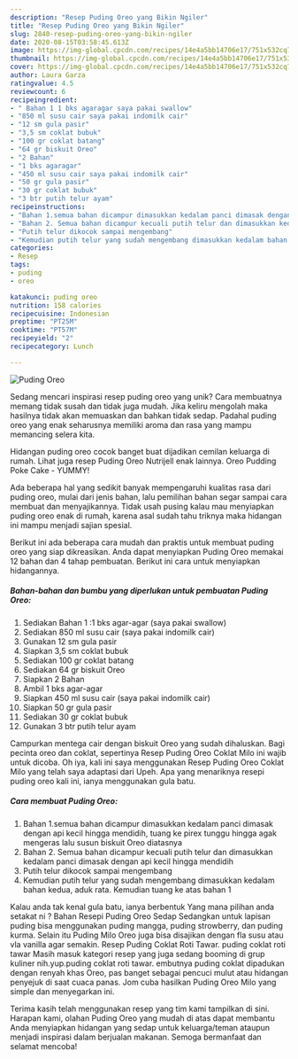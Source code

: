 ```yaml
---
description: "Resep Puding Oreo yang Bikin Ngiler"
title: "Resep Puding Oreo yang Bikin Ngiler"
slug: 2840-resep-puding-oreo-yang-bikin-ngiler
date: 2020-08-15T03:58:45.613Z
image: https://img-global.cpcdn.com/recipes/14e4a5bb14706e17/751x532cq70/puding-oreo-foto-resep-utama.jpg
thumbnail: https://img-global.cpcdn.com/recipes/14e4a5bb14706e17/751x532cq70/puding-oreo-foto-resep-utama.jpg
cover: https://img-global.cpcdn.com/recipes/14e4a5bb14706e17/751x532cq70/puding-oreo-foto-resep-utama.jpg
author: Laura Garza
ratingvalue: 4.5
reviewcount: 6
recipeingredient:
- " Bahan 1 1 bks agaragar saya pakai swallow"
- "850 ml susu cair saya pakai indomilk cair"
- "12 sm gula pasir"
- "3,5 sm coklat bubuk"
- "100 gr coklat batang"
- "64 gr biskuit Oreo"
- "2 Bahan"
- "1 bks agaragar"
- "450 ml susu cair saya pakai indomilk cair"
- "50 gr gula pasir"
- "30 gr coklat bubuk"
- "3 btr putih telur ayam"
recipeinstructions:
- "Bahan 1.semua bahan dicampur dimasukkan kedalam panci dimasak dengan api kecil hingga mendidih, tuang ke pirex tunggu hingga agak mengeras lalu susun biskuit Oreo diatasnya"
- "Bahan 2. Semua bahan dicampur kecuali putih telur dan dimasukkan kedalam panci dimasak dengan api kecil hingga mendidih"
- "Putih telur dikocok sampai mengembang"
- "Kemudian putih telur yang sudah mengembang dimasukkan kedalam bahan kedua, aduk rata. Kemudian tuang ke atas bahan 1"
categories:
- Resep
tags:
- puding
- oreo

katakunci: puding oreo 
nutrition: 158 calories
recipecuisine: Indonesian
preptime: "PT25M"
cooktime: "PT57M"
recipeyield: "2"
recipecategory: Lunch

---
```



![Puding Oreo](https://img-global.cpcdn.com/recipes/14e4a5bb14706e17/751x532cq70/puding-oreo-foto-resep-utama.jpg)

Sedang mencari inspirasi resep puding oreo yang unik? Cara membuatnya memang tidak susah dan tidak juga mudah. Jika keliru mengolah maka hasilnya tidak akan memuaskan dan bahkan tidak sedap. Padahal puding oreo yang enak seharusnya memiliki aroma dan rasa yang mampu memancing selera kita.

Hidangan puding oreo cocok banget buat dijadikan cemilan keluarga di rumah. Lihat juga resep Puding Oreo Nutrijell enak lainnya. Oreo Pudding Poke Cake - YUMMY!

Ada beberapa hal yang sedikit banyak mempengaruhi kualitas rasa dari puding oreo, mulai dari jenis bahan, lalu pemilihan bahan segar sampai cara membuat dan menyajikannya. Tidak usah pusing kalau mau menyiapkan puding oreo enak di rumah, karena asal sudah tahu triknya maka hidangan ini mampu menjadi sajian spesial.


Berikut ini ada beberapa cara mudah dan praktis untuk membuat puding oreo yang siap dikreasikan. Anda dapat menyiapkan Puding Oreo memakai 12 bahan dan 4 tahap pembuatan. Berikut ini cara untuk menyiapkan hidangannya.

<!--inarticleads1-->

##### Bahan-bahan dan bumbu yang diperlukan untuk pembuatan Puding Oreo:

1. Sediakan  Bahan 1 :1 bks agar-agar (saya pakai swallow)
1. Sediakan 850 ml susu cair (saya pakai indomilk cair)
1. Gunakan 12 sm gula pasir
1. Siapkan 3,5 sm coklat bubuk
1. Sediakan 100 gr coklat batang
1. Sediakan 64 gr biskuit Oreo
1. Siapkan 2 Bahan
1. Ambil 1 bks agar-agar
1. Siapkan 450 ml susu cair (saya pakai indomilk cair)
1. Siapkan 50 gr gula pasir
1. Sediakan 30 gr coklat bubuk
1. Gunakan 3 btr putih telur ayam


Campurkan mentega cair dengan biskuit Oreo yang sudah dihaluskan. Bagi pecinta oreo dan coklat, sepertinya Resep Puding Oreo Coklat Milo ini wajib untuk dicoba. Oh iya, kali ini saya menggunakan Resep Puding Oreo Coklat Milo yang telah saya adaptasi dari Upeh. Apa yang menariknya resepi puding oreo kali ini, ianya menggunakan gula batu. 

<!--inarticleads2-->

##### Cara membuat Puding Oreo:

1. Bahan 1.semua bahan dicampur dimasukkan kedalam panci dimasak dengan api kecil hingga mendidih, tuang ke pirex tunggu hingga agak mengeras lalu susun biskuit Oreo diatasnya
1. Bahan 2. Semua bahan dicampur kecuali putih telur dan dimasukkan kedalam panci dimasak dengan api kecil hingga mendidih
1. Putih telur dikocok sampai mengembang
1. Kemudian putih telur yang sudah mengembang dimasukkan kedalam bahan kedua, aduk rata. Kemudian tuang ke atas bahan 1


Kalau anda tak kenal gula batu, ianya berbentuk Yang mana pilihan anda setakat ni ? Bahan Resepi Puding Oreo Sedap  Sedangkan untuk lapisan puding bisa menggunakan puding mangga, puding strowberry, dan puding kurma. Selain itu Puding Milo Oreo juga bisa disajikan dengan fla susu atau vla vanilla agar semakin. Resep Puding Coklat Roti Tawar. puding coklat roti tawar Masih masuk kategori resep yang juga sedang booming di grup kuliner nih.yup.puding coklat roti tawar. embutnya puding coklat dipadukan dengan renyah khas Oreo, pas banget sebagai pencuci mulut atau hidangan penyejuk di saat cuaca panas. Jom cuba hasilkan Puding Oreo Milo yang simple dan menyegarkan ini. 

Terima kasih telah menggunakan resep yang tim kami tampilkan di sini. Harapan kami, olahan Puding Oreo yang mudah di atas dapat membantu Anda menyiapkan hidangan yang sedap untuk keluarga/teman ataupun menjadi inspirasi dalam berjualan makanan. Semoga bermanfaat dan selamat mencoba!
